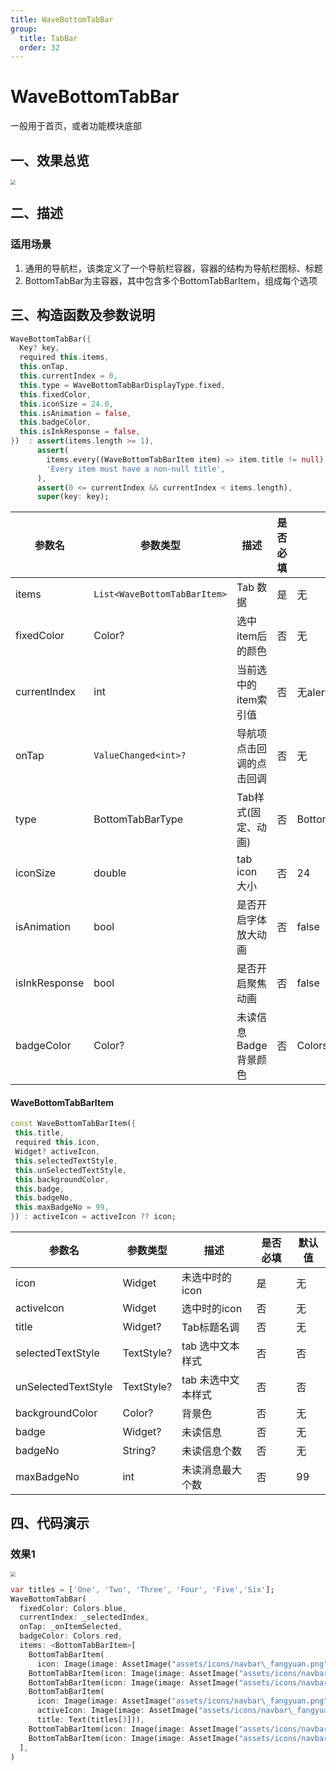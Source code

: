 ```yaml
---
title: WaveBottomTabBar
group:
  title: TabBar
  order: 32
---
```



# WaveBottomTabBar

一般用于首页，或者功能模块底部

## 一、效果总览

<img src="./img/WaveBottomTabBar.png" style="zoom:50%;" />

## 二、描述
### 适用场景

1. 通用的导航栏，该类定义了一个导航栏容器，容器的结构为导航栏图标、标题
2. BottomTabBar为主容器，其中包含多个BottomTabBarItem，组成每个选项

## 三、构造函数及参数说明


```dart
WaveBottomTabBar({
  Key? key,
  required this.items,
  this.onTap,
  this.currentIndex = 0,
  this.type = WaveBottomTabBarDisplayType.fixed,
  this.fixedColor,
  this.iconSize = 24.0,
  this.isAnimation = false,
  this.badgeColor,
  this.isInkResponse = false,
})  : assert(items.length >= 1),
      assert(
        items.every((WaveBottomTabBarItem item) => item.title != null) == true,
        'Every item must have a non-null title',
      ),
      assert(0 <= currentIndex && currentIndex < items.length),
      super(key: key);
```


| **参数名** | **参数类型** | **描述** | **是否必填** | **默认值** |
| --- | --- | --- | --- | --- |
| items | `List<WaveBottomTabBarItem>` | Tab 数据 |  是 | 无 |
| fixedColor | Color? | 选中item后的颜色 | 否 | 无 |
| currentIndex | int | 当前选中的item索引值 | 否 | 无alert |
| onTap | `ValueChanged<int>?` | 导航项点击回调的点击回调 | 否 | 无 |
| type | BottomTabBarType | Tab样式(固定、动画) | 否 | BottomTabBarType.fixed |
| iconSize | double | tab icon 大小 | 否 | 24 |
| isAnimation | bool | 是否开启字体放大动画 | 否 | false |
| isInkResponse | bool | 是否开启聚焦动画 | 否 | false |
| badgeColor | Color? | 未读信息Badge背景颜色 | 否 | Colors.Red |

#### WaveBottomTabBarItem

```dart
const WaveBottomTabBarItem({
 this.title,
 required this.icon,
 Widget? activeIcon,
 this.selectedTextStyle,
 this.unSelectedTextStyle,
 this.backgroundColor,
 this.badge,
 this.badgeNo,
 this.maxBadgeNo = 99,
}) : activeIcon = activeIcon ?? icon;
```



| **参数名** | **参数类型** | **描述** | **是否必填** | **默认值** |
| --- | --- | --- | --- | --- |
| icon | Widget | 未选中时的icon | 是 | 无 |
| activeIcon | Widget | 选中时的icon | 否 | 无 |
| title | Widget? | Tab标题名调 | 否 | 无 |
| selectedTextStyle | TextStyle? | tab 选中文本样式 | 否 | 否 |
| unSelectedTextStyle | TextStyle? | tab 未选中文本样式 | 否 | 否 |
| backgroundColor | Color? | 背景色 | 否 | 无 |
| badge | Widget? | 未读信息 | 否 | 无 |
| badgeNo | String? | 未读信息个数 | 否 | 无 |
| maxBadgeNo | int | 未读消息最大个数 | 否 | 99 |



## 四、代码演示

### 效果1

<img src="./img/WaveBottomTabBar.png" style="zoom:50%;" />



```dart
var titles = ['One', 'Two', 'Three', 'Four', 'Five','Six'];  
WaveBottomTabBar(  
  fixedColor: Colors.blue,  
  currentIndex: _selectedIndex,  
  onTap: _onItemSelected,  
  badgeColor: Colors.red,  
  items: <BottomTabBarItem>[  
    BottomTabBarItem(  
      icon: Image(image: AssetImage("assets/icons/navbar\_fangyuan.png")),activeIcon: Image(image: AssetImage("assets/icons/navbar\_fangyuan.png")), title: Text(titles[0])),  
    BottomTabBarItem(icon: Image(image: AssetImage("assets/icons/navbar\_fangyuan.png")), title: Text(titles[1])),  
    BottomTabBarItem(icon: Image(image: AssetImage("assets/icons/navbar\_fangyuan.png")), title: Text(titles[2])),  
    BottomTabBarItem(  
      icon: Image(image: AssetImage("assets/icons/navbar\_fangyuan.png")),  
      activeIcon: Image(image: AssetImage("assets/icons/navbar\_fangyuan.png")),  
      title: Text(titles[3])),  
    BottomTabBarItem(icon: Image(image: AssetImage("assets/icons/navbar\_fangyuan.png")), title: Text(titles[4])),  
    BottomTabBarItem(icon: Image(image: AssetImage("assets/icons/navbar\_fangyuan.png")), title: Text(titles[5])),  
  ],  
)
```

